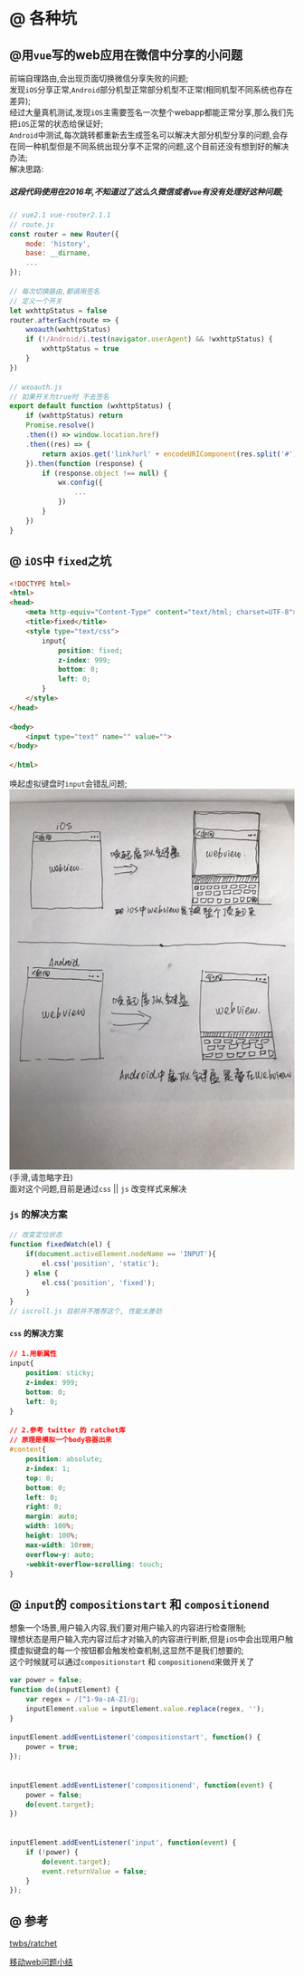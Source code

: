 # @ 各种坑

## @用`vue`写的web应用在微信中分享的小问题

前端自理路由,会出现页面切换微信分享失败的问题;   
发现`iOS`分享正常,`Android`部分机型正常部分机型不正常(相同机型不同系统也存在差异);   
经过大量真机测试,发现`iOS`主需要签名一次整个webapp都能正常分享,那么我们先把`iOS`正常的状态给保证好;   
`Android`中测试,每次跳转都重新去生成签名可以解决大部分机型分享的问题,会存在同一种机型但是不同系统出现分享不正常的问题,这个目前还没有想到好的解决办法;   
解决思路:   
##### 这段代码使用在2016年,不知道过了这么久微信或者`vue`有没有处理好这种问题;
```javascript
// vue2.1 vue-router2.1.1
// route.js
const router = new Router({
    mode: 'history',
    base: __dirname,
    ...
});

// 每次切换路由,都调用签名
// 定义一个开关
let wxhttpStatus = false
router.afterEach(route => {
    wxoauth(wxhttpStatus)
    if (!/Android/i.test(navigator.userAgent) && !wxhttpStatus) {
        wxhttpStatus = true
    }
})

// wxoauth.js
// 如果开关为true时 不去签名
export default function (wxhttpStatus) {
    if (wxhttpStatus) return
    Promise.resolve()
    .then(() => window.location.href)
    .then((res) => {
        return axios.get('link?url' + encodeURIComponent(res.split('#')[0]))
    }).then(function (response) {
        if (response.object !== null) {
            wx.config({
                ...
            })
        }
    })
}
```

## @ `iOS`中 `fixed`之坑

```html
<!DOCTYPE html>
<html>
<head>
    <meta http-equiv="Content-Type" content="text/html; charset=UTF-8">
    <title>fixed</title>
    <style type="text/css">
        input{
            position: fixed;
            z-index: 999;
            bottom: 0;
            left: 0;
        }
    </style>
</head>

<body>
    <input type="text" name="" value="">
</body>

</html>

```

唤起虚拟键盘时`input`会错乱问题;   
![fixed之坑](../images/IMG_0754.JPG)   
(手滑,请忽略字丑)    
面对这个问题,目前是通过`css` || `js` 改变样式来解决

### `js` 的解决方案

``` JavaScript
// 改变定位状态
function fixedWatch(el) {
    if(document.activeElement.nodeName == 'INPUT'){
        el.css('position', 'static');
    } else {
        el.css('position', 'fixed');
    }
}
// iscroll.js 目前并不推荐这个, 性能太差劲
```

#### `css` 的解决方案
```css
// 1.用新属性
input{
    position: sticky;
    z-index: 999;
    bottom: 0;
    left: 0;
}

// 2.参考 twitter 的 ratchet库
// 原理是模拟一个body容器出来
#content{
    position: absolute;
    z-index: 1;
    top: 0;
    bottom: 0;
    left: 0;
    right: 0;
    margin: auto;
    width: 100%;
    height: 100%;
    max-width: 10rem;
    overflow-y: auto;
    -webkit-overflow-scrolling: touch;
}
```


## @ `input`的 `compositionstart` 和 `compositionend`

想象一个场景,用户输入内容,我们要对用户输入的内容进行检查限制;   
理想状态是用户输入完内容过后才对输入的内容进行判断,但是`iOS`中会出现用户触摸虚拟键盘的每一个按钮都会触发检查机制,这显然不是我们想要的;   
这个时候就可以通过`compositionstart` 和 `compositionend`来做开关了

```javascript
var power = false;
function do(inputElement) {
    var regex = /[^1-9a-zA-Z]/g;
    inputElement.value = inputElement.value.replace(regex, '');
}

inputElement.addEventListener('compositionstart', function() {
    power = true;
});


inputElement.addEventListener('compositionend', function(event) {
    power = false;
    do(event.target);
})


inputElement.addEventListener('input', function(event) {
    if (!power) {
        do(event.target);
        event.returnValue = false;
    }
});

```

## @ 参考

<a href="https://github.com/twbs/ratchet" target="_blank">twbs/ratchet</a>


<a href="http://www.alloyteam.com/2015/06/yi-dong-web-wen-ti-xiao-jie/" target="_blank">移动web问题小结</a>
